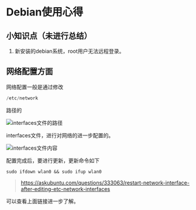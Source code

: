# Debian使用心得

## 小知识点（未进行总结）

1. 新安装的debian系统，root用户无法远程登录。

## 网络配置方面

网络配置一般是通过修改

```powershell
/etc/network
```

路径的

![interfaces文件的路径](http://cdn.mr8god.cn/img/20220104235909.png)

interfaces文件，进行对网络的进一步配置的。

![interfaces文件内容](http://cdn.mr8god.cn/img/20220104235541.png)

配置完成后，要进行更新，更新命令如下

```shell
sudo ifdown wlan0 && sudo ifup wlan0
```

> https://askubuntu.com/questions/333063/restart-network-interface-after-editing-etc-network-interfaces

可以查看上面链接进一步了解。